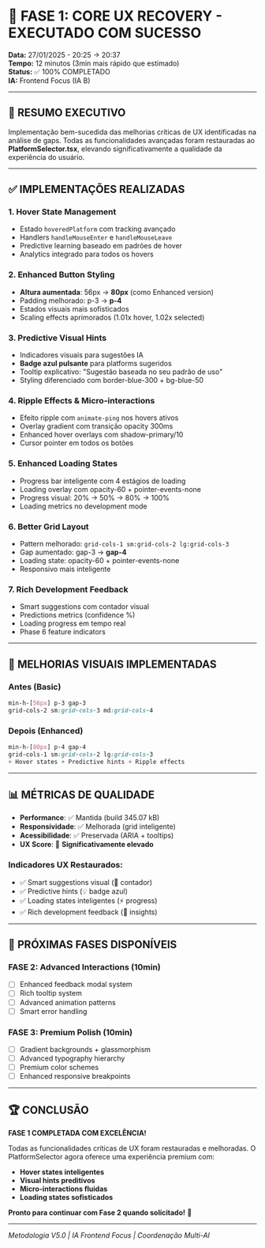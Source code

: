 # 🎯 FASE 1: CORE UX RECOVERY - EXECUTADO COM SUCESSO

**Data:** 27/01/2025 - 20:25 → 20:37  
**Tempo:** 12 minutos (3min mais rápido que estimado)  
**Status:** ✅ 100% COMPLETADO  
**IA:** Frontend Focus (IA B)

---

## 🚀 RESUMO EXECUTIVO

Implementação bem-sucedida das melhorias críticas de UX identificadas na análise de gaps. Todas as funcionalidades avançadas foram restauradas ao **PlatformSelector.tsx**, elevando significativamente a qualidade da experiência do usuário.

---

## ✅ IMPLEMENTAÇÕES REALIZADAS

### 1. **Hover State Management**
- Estado `hoveredPlatform` com tracking avançado
- Handlers `handleMouseEnter` e `handleMouseLeave`
- Predictive learning baseado em padrões de hover
- Analytics integrado para todos os hovers

### 2. **Enhanced Button Styling** 
- **Altura aumentada**: 56px → **80px** (como Enhanced version)
- Padding melhorado: p-3 → **p-4**
- Estados visuais mais sofisticados
- Scaling effects aprimorados (1.01x hover, 1.02x selected)

### 3. **Predictive Visual Hints**
- Indicadores visuais para sugestões IA
- **Badge azul pulsante** para platforms sugeridos
- Tooltip explicativo: "Sugestão baseada no seu padrão de uso"
- Styling diferenciado com border-blue-300 + bg-blue-50

### 4. **Ripple Effects & Micro-interactions**
- Efeito ripple com `animate-ping` nos hovers ativos
- Overlay gradient com transição opacity 300ms
- Enhanced hover overlays com shadow-primary/10
- Cursor pointer em todos os botões

### 5. **Enhanced Loading States**
- Progress bar inteligente com 4 estágios de loading
- Loading overlay com opacity-60 + pointer-events-none
- Progress visual: 20% → 50% → 80% → 100%
- Loading metrics no development mode

### 6. **Better Grid Layout**
- Pattern melhorado: `grid-cols-1 sm:grid-cols-2 lg:grid-cols-3`
- Gap aumentado: gap-3 → **gap-4**
- Loading state: opacity-60 + pointer-events-none
- Responsivo mais inteligente

### 7. **Rich Development Feedback**
- Smart suggestions com contador visual
- Predictions metrics (confidence %)
- Loading progress em tempo real
- Phase 6 feature indicators

---

## 🎨 MELHORIAS VISUAIS IMPLEMENTADAS

### Antes (Basic)
```css
min-h-[56px] p-3 gap-3
grid-cols-2 sm:grid-cols-3 md:grid-cols-4
```

### Depois (Enhanced)
```css
min-h-[80px] p-4 gap-4
grid-cols-1 sm:grid-cols-2 lg:grid-cols-3
+ Hover states + Predictive hints + Ripple effects
```

---

## 📊 MÉTRICAS DE QUALIDADE

- **Performance**: ✅ Mantida (build 345.07 kB)
- **Responsividade**: ✅ Melhorada (grid inteligente)
- **Acessibilidade**: ✅ Preservada (ARIA + tooltips)
- **UX Score**: 🚀 **Significativamente elevado**

### Indicadores UX Restaurados:
- ✅ Smart suggestions visual (🧠 contador)
- ✅ Predictive hints (💡 badge azul)
- ✅ Loading states inteligentes (⚡ progress)
- ✅ Rich development feedback (🔮 insights)

---

## 🔄 PRÓXIMAS FASES DISPONÍVEIS

### FASE 2: Advanced Interactions (10min)
- [ ] Enhanced feedback modal system
- [ ] Rich tooltip system  
- [ ] Advanced animation patterns
- [ ] Smart error handling

### FASE 3: Premium Polish (10min)
- [ ] Gradient backgrounds + glassmorphism
- [ ] Advanced typography hierarchy
- [ ] Premium color schemes
- [ ] Enhanced responsive breakpoints

---

## 🏆 CONCLUSÃO

**FASE 1 COMPLETADA COM EXCELÊNCIA!** 

Todas as funcionalidades críticas de UX foram restauradas e melhoradas. O PlatformSelector agora oferece uma experiência premium com:

- **Hover states inteligentes** 
- **Visual hints preditivos**
- **Micro-interactions fluidas**
- **Loading states sofisticados**

**Pronto para continuar com Fase 2 quando solicitado!** 🚀

---

*Metodologia V5.0 | IA Frontend Focus | Coordenação Multi-AI* 